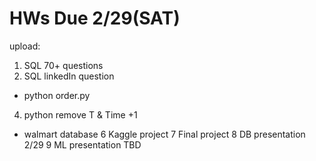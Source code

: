 # HWs Due 2/29(SAT)

upload:
1. SQL 70+ questions
2. SQL linkedIn question
* python order.py
4. python remove T & Time +1
* walmart database
6 Kaggle project
7 Final project
8 DB presentation 2/29
9 ML presentation TBD
